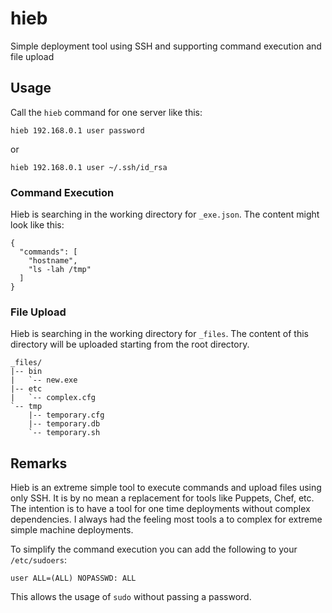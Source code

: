 # hieb

Simple deployment tool using SSH and supporting command execution and file upload

## Usage

Call the `hieb` command for one server like this:

```
hieb 192.168.0.1 user password
```

or

```
hieb 192.168.0.1 user ~/.ssh/id_rsa
```

### Command Execution

Hieb is searching in the working directory for `_exe.json`. The content might look like this:

```
{
  "commands": [
    "hostname",
    "ls -lah /tmp"
  ]
}
```

### File Upload

Hieb is searching in the working directory for `_files`. The content of this directory will be uploaded starting from the root directory.

```
_files/
|-- bin
|   `-- new.exe
|-- etc
|   `-- complex.cfg
`-- tmp
    |-- temporary.cfg
    |-- temporary.db
    `-- temporary.sh
```

## Remarks

Hieb is an extreme simple tool to execute commands and upload files using only SSH. It is by no mean a replacement for tools like Puppets, Chef, etc. The intention is to have a tool for one time deployments without complex dependencies. I always had the feeling most tools a to complex for extreme simple machine deployments.

To simplify the command execution you can add the following to your ```/etc/sudoers```:

```
user ALL=(ALL) NOPASSWD: ALL
```

This allows the usage of ```sudo``` without passing a password.
